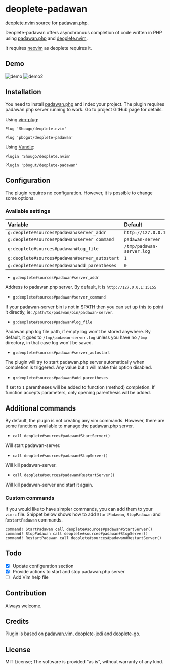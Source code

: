 # deoplete-padawan

[deoplete.nvim](https://github.com/Shougo/deoplete.nvim) source for
[padawan.php](https://github.com/mkusher/padawan.php).

Deoplete-padawan offers asynchronous completion of code written in PHP using
[padawan.php](https://github.com/mkusher/padawan.php) and
[deoplete.nvim](https://github.com/Shougo/deoplete.nvim).

It requires [neovim](https://github.com/neovim/neovim) as deoplete requires it.

## Demo

![demo](https://raw.githubusercontent.com/pbogut/deoplete-padawan/master/demo.gif)
![demo2](https://raw.githubusercontent.com/pbogut/deoplete-padawan/master/demo2.gif)

## Installation

You need to install [padawan.php](https://github.com/mkusher/padawan.php) and
index your project. The plugin requires padawan.php server running to work.
Go to project GitHub page for details.

Using [vim-plug](https://github.com/junegunn/vim-plug):
```vim
Plug 'Shougo/deoplete.nvim'

Plug 'pbogut/deoplete-padawan'
```

Using [Vundle](https://github.com/VundleVim/Vundle.vim):
```vim
Plugin 'Shougo/deoplete.nvim'

Plugin 'pbogut/deoplete-padawan'
```

## Configuration

The plugin requires no configuration. However, it is possible to change some
options.

### Available settings

| Variable                                      | Default                   |
|:----------------------------------------------|:--------------------------|
| `g:deoplete#sources#padawan#server_addr`      | `http://127.0.0.1:15155`  |
| `g:deoplete#sources#padawan#server_command`   | `padawan-server`          |
| `g:deoplete#sources#padawan#log_file`         | `/tmp/padawan-server.log` |
| `g:deoplete#sources#padawan#server_autostart` | `1`                       |
| `g:deoplete#sources#padawan#add_parentheses`  | `0`                       |

- `g:deoplete#sources#padawan#server_addr`

Address to padawan.php server. By default, it is `http://127.0.0.1:15155`

- `g:deoplete#sources#padawan#server_command`

If your padawan-server bin is not in $PATH then you can set up this
to point it directly, ie: `/path/to/padawan/bin/padawan-server`.

- `g:deoplete#sources#padawan#log_file`

Padawan.php log file path, if empty log won't be stored anywhere. By default, it goes
to `/tmp/padawan-server.log` unless you have no `/tmp` directory, in that case
log won't be saved.

- `g:deoplete#sources#padawan#server_autostart`

The plugin will try to start padawan.php server automatically when completion is triggered.
Any value but `1` will make this option disabled.

- `g:deoplete#sources#padawan#add_parentheses`

If set to `1` parentheses will be added to function (method) completion. If function
accepts parameters, only opening parenthesis will be added.

## Additional commands

By default, the plugin is not creating any vim commands. However, there are some
functions available to manage the padawan.php server.

- `call deoplete#sources#padawan#StartServer()`

Will start padawan-server.

- `call deoplete#sources#padawan#StopServer()`

Will kill padawan-server.

- `call deoplete#sources#padawan#RestartServer()`

Will kill padawan-server and start it again.

### Custom commands

If you would like to have simpler commands, you can add them to your
`vimrc` file. Snippet below shows how to add `StartPadawan`, `StopPadawan` and
`RestartPadawan` commands.

```vim
command! StartPadawan call deoplete#sources#padawan#StartServer()
command! StopPadawan call deoplete#sources#padawan#StopServer()
command! RestartPadawan call deoplete#sources#padawan#RestartServer()
```

## Todo
- [x] Update configuration section
- [x] Provide actions to start and stop padawan.php server
- [ ] Add Vim help file

## Contribution

Always welcome.

## Credits

Plugin is based on [padawan.vim](https://github.com/mkusher/padawan.vim),
[deoplete-jedi](https://github.com/zchee/deoplete-jedi) and
[deoplete-go](https://github.com/zchee/deoplete-go).

## License

MIT License;
The software is provided "as is", without warranty of any kind.
